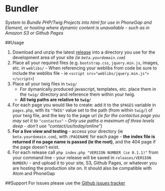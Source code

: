 # Bundler
*System to Bundle PHP/Twig Projects into html for use in PhoneGap and Element, or hosting where dynamic content is unavailable - such as in Amazon S3 or Github Pages*

##Usage

1. Download and unzip the latest <a href="https://github.com/Jbithell/Bundler/releases">release</a> into a directory you use for the development area of your site *(ie `beta.yourdomain.com`)*
1. Place all your required files (e.g. `bootstrap.css`, `jquery.min.js`, images, etc. in `weblibs/` - When referencing your weblibs from code be sure to include the weblibs file - ie `<script src="weblibs/jquery.min.js"></script>`)
1. Place all your twig files in `twig/`
	* For dymanically produced javascript, templates, etc. place them in the `twig/` directory and reference them within your twig.
	* **All twig paths are relative to `twig/`**
1. For each page you would like to create: add it to the `$PAGES` variable in `pages.php`, with its `"TWIG"` value set to the path (from within `twig/`) of your twig file, and the key to the page url *(ie for the contactus page you may set it to `"contactus"` - Only use paths a maximum of three levels deep - don't use "contact/us/today/online")*
1. **For a live view and testing** - access your directory (ie `beta.yourdomain.com`), with `/PAGENAME` for each page - **the index file is returned if no page name is passed (ie the root)**, and the 404 page if the page doesn't exist.
1. For each release call `php index.php "VERSION NUMBER (ie 0.1.1)"` from your command line - your release will be saved in `releases/VERSION NUMBER/` - and upload it to your site, S3, Github Pages, or whatever you are hosting the production site on. It should also be compatible with Atom and PhoneGap

##Support
For issues please use the <a href="https://github.com/Jbithell/Bundler/issues">Github issues tracker</a>

